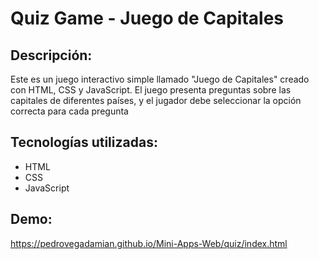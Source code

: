 # Quiz Game - Juego de Capitales

## Descripción: 
Este es un juego interactivo simple llamado "Juego de Capitales" creado con HTML, CSS y JavaScript. El juego presenta preguntas sobre las capitales de diferentes países, y el jugador debe seleccionar la opción correcta para cada pregunta

## Tecnologías utilizadas:
  - HTML
  - CSS
  - JavaScript
  
## Demo: 
https://pedrovegadamian.github.io/Mini-Apps-Web/quiz/index.html
